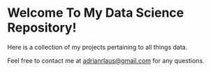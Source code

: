 # Welcome To My Data Science Repository!  
Here is a collection of my projects pertaining to all things data.  
  
Feel free to contact me at <adrianrlaus@gmail.com> for any questions.